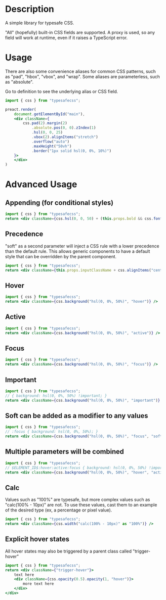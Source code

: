 # Description
A simple library for typesafe CSS.

"All" (hopefully) built-in CSS fields are supported. A proxy is used, so any field will work at runtime, even if it raises a TypeScript error.

# Usage

There are also some convenience aliases for common CSS patterns, such as "pad", "hbox", "vbox", and "wrap". Some aliases are parameterless, such as "absolute".

Go to definition to see the underlying alias or CSS field.

```jsx
import { css } from "typesafecss";

preact.render(
    document.getElementById("main"),
    <div className={
        css.pad(2).margin(2)
            .absolute.pos(0, 0).zIndex(1)
            .hsl(0, 0, 25)
            .vbox(2).alignItems("stretch")
            .overflow("auto")
            .maxHeight("50vh")
            .border("1px solid hsl(0, 0%, 10%)")
    }>   
    </div>
)
```

# Advanced Usage

## Appending (for conditional styles)
```jsx
import { css } from "typesafecss";
return <div className={css.hsl(0, 0, 50) + (this.props.bold && css.fontWeight("bold"))} />
```

## Precedence
"soft" as a second parameter will inject a CSS rule with a lower precedence than the default rule. This allows generic components to have a default style that can be overridden by the parent component.

```jsx
import { css } from "typesafecss";
return <div className={this.props.inputClassName + css.alignItems("center", "soft")} />
```

## Hover
```jsx
import { css } from "typesafecss";
return <div className={css.background("hsl(0, 0%, 50%)", "hover")} />
```

## Active
```jsx
import { css } from "typesafecss";
return <div className={css.background("hsl(0, 0%, 50%)", "active")} />
```

## Focus
```jsx
import { css } from "typesafecss";
return <div className={css.background("hsl(0, 0%, 50%)", "focus")} />
```

## Important
```jsx
import { css } from "typesafecss";
// { background: hsl(0, 0%, 50%) !important; }
return <div className={css.background("hsl(0, 0%, 50%)", "important")} />
```

## Soft can be added as a modifier to any values
```jsx
import { css } from "typesafecss";
// :focus { background: hsl(0, 0%, 50%); }
return <div className={css.background("hsl(0, 0%, 50%)", "focus", "soft")} />
```

## Multiple parameters will be combined
```jsx
import { css } from "typesafecss";
// $ELEMENT_ID$:hover:active:focus { background: hsl(0, 0%, 50%) !important; }
return <div className={css.background("hsl(0, 0%, 50%)", "hover", "active", "focus", "important")} />
```

## Calc
Values such as "100%" are typesafe, but more complex values such as "calc(100% - 10px)" are not. To use these values, cast them to an example of the desired type (ex, a percentage or pixel value).
```jsx
import { css } from "typesafecss";
return <div className={css.width("calc(100% - 10px)" as "100%")} />
```


## Explicit hover states
All hover states may also be triggered by a parent class called "trigger-hover"
```jsx
import { css } from "typesafecss";
return <div className={"trigger-hover"}>
    text here
    <div className={css.opacity(0.5).opacity(1, "hover")}>
        more text here
    </div>
</div>
```
